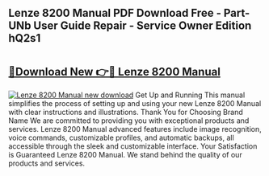 ## Lenze 8200 Manual PDF Download Free - Part-UNb User Guide Repair - Service Owner Edition hQ2s1

# <h2><a href="http://cf14621.oget.top/?id=Lenze+8200+Manual">🔗Download New 👉🔴 Lenze 8200 Manual</a></h2>

[![Lenze 8200 Manual new download](https://i.imgur.com/5g1atiW.png)](http://cf14621.oget.top/?id=Lenze+8200+Manual)
Get Up and Running This manual simplifies the process of setting up and using your new Lenze 8200 Manual with clear instructions and illustrations. Thank You for Choosing Brand Name We are committed to providing you with exceptional products and services. Lenze 8200 Manual advanced features include image recognition, voice commands, customizable profiles, and automatic backups, all accessible through the sleek and customizable interface. Your Satisfaction is Guaranteed Lenze 8200 Manual. We stand behind the quality of our products and services.

